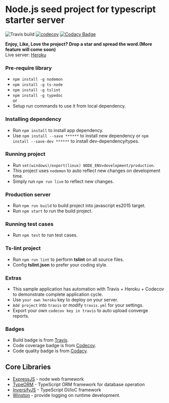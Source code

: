 # Node.js seed project for typescript starter server


![Travis build](https://travis-ci.org/kunjan343/TypeNode.svg?branch=master)
[![codecov](https://codecov.io/gh/kunjan343/TypeNode/branch/master/graph/badge.svg)](https://codecov.io/gh/kunjan343/TypeNode)
[![Codacy Badge](https://api.codacy.com/project/badge/Grade/5cc09f96eff140469a9814204190bbac)](https://www.codacy.com/app/kunjan343/TypeNode?utm_source=github.com&amp;utm_medium=referral&amp;utm_content=kunjan343/TypeNode&amp;utm_campaign=Badge_Grade)

<b>Enjoy, Like, Love the project? Drop a star and spread the word.(More feature will come soon)</b><br>
Live server: [Heroku](https://typenode.herokuapp.com/)

### Pre-require library
- `npm install -g nodemon`
- `npm install -g ts-node`
- `npm install -g tslint`
- `npm install -g typedoc` <br>
or 
- Setup run commands to use it from local dependency.

### Installing dependency
- Run `npm install` to install app dependency.
- Use `npm install --save ******` to install new dependency or `npm install --save-dev ******` to install dev-dependency/types.

### Running project
- Run `set(windows)/export(linux) NODE_ENV=development/production`.
- This project uses `nodemon` to auto reflect new changes on development time.
- Simply run `npm run live` to reflect new changes.

### Production server
- Run `npm run build` to build project into javascript es2015 target.
- Run `npm start` to run the build project.

### Running test cases
- Run `npm test` to run test cases.

### Ts-lint project
- Run `npm run lint` to perform **tslint** on all source files.
- Config **tslint.json** to prefer your coding style.

### Extras
- This sample application has automation with Travis + Heroku + Codecov to demonstrate complete application cycle.
- Use `your own heroku` key to deploy on your server.
- `Add project` into `travis` or modify `travis.yml` for your settings.
- Export your own `codecov key in travis` to auto upload converge reports.

### Badges
- Build badge is from [Travis](https://travis-ci.org).
- Code coverage badge is from [Codecov](https://codecov.io).
- Code quality badge is from [Codacy](https://app.codacy.com).

## Core Libraries
- [ExpressJS](http://expressjs.com/) - node web framework
- [TypeORM](https://github.com/typeorm/typeorm) - TypeScript ORM framework for database operation
- [InversifyJS](https://github.com/inversify/InversifyJS) - TypeScript DI/IoC framework
- [Winston](https://github.com/winstonjs/winston) - provide logging on runtime development.
